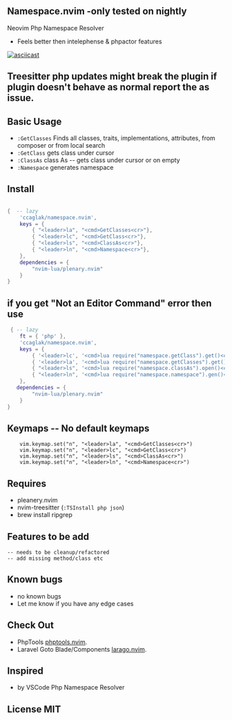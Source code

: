 ## Namespace.nvim -only tested on nightly

Neovim Php Namespace Resolver

- Feels better then intelephense & phpactor features

[![asciicast](https://asciinema.org/a/558130.svg)](https://asciinema.org/a/558130)

## Treesitter php updates might break the plugin if plugin doesn't behave as normal report the as issue.

## Basic Usage

-   `:GetClasses` Finds all classes, traits, implementations, attributes, from composer or from local search
-   `:GetClass` gets class under cursor
-   `:ClassAs` class As -- gets class under cursor or on empty
-   `:Namespace` generates namespace

## Install

```lua

{  -- lazy
    'ccaglak/namespace.nvim',
    keys = {
        { "<leader>la", "<cmd>GetClasses<cr>"},
        { "<leader>lc", "<cmd>GetClass<cr>"},
        { "<leader>ls", "<cmd>ClassAs<cr>"},
        { "<leader>ln", "<cmd>Namespace<cr>"},
    },
    dependencies = {
        "nvim-lua/plenary.nvim"
    }
}

```
## if you get "Not an Editor Command" error then use
```lua
 { -- lazy
    ft = { 'php' },
    'ccaglak/namespace.nvim',
    keys = {
        { '<leader>lc', '<cmd>lua require("namespace.getClass").get()<cr>',   { desc = 'GetClass' } },
        { '<leader>la', '<cmd>lua require("namespace.getClasses").get()<cr>', { desc = 'GetClasses' } },
        { "<leader>ls", '<cmd>lua require("namespace.classAs").open()<cr>', { desc = 'ClassAs' } },
        { "<leader>ln", '<cmd>lua require("namespace.namespace").gen()<cr>', { desc = 'Generate Namespace' } },
    },
   dependencies = {
        "nvim-lua/plenary.nvim"
    }
}
```

## Keymaps -- No default keymaps

```vim
    vim.keymap.set("n", "<leader>la", "<cmd>GetClasses<cr>")
    vim.keymap.set("n", "<leader>lc", "<cmd>GetClass<cr>")
    vim.keymap.set("n", "<leader>ls", "<cmd>ClassAs<cr>")
    vim.keymap.set("n", "<leader>ln", "<cmd>Namespace<cr>")
```

## Requires

-   pleanery.nvim
-   nvim-treesitter (`:TSInstall php json`)
-   brew install ripgrep

## Features to be add
    -- needs to be cleanup/refactored
    -- add missing method/class etc

## Known bugs
-   no known bugs
-   Let me know if you have any edge cases

## Check Out

- PhpTools [phptools.nvim](https://github.com/ccaglak/phptools.nvim).
- Laravel Goto Blade/Components [larago.nvim](https://github.com/ccaglak/larago.nvim).


## Inspired

-   by VSCode Php Namespace Resolver

## License MIT
